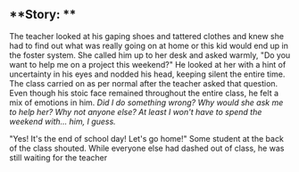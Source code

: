 ## **Story: **

The teacher looked at his gaping shoes and tattered clothes and knew she had to find out what was really going on at home or this kid would end up in the foster system. She called him up to her desk and asked warmly, "Do you want to help me on a project this weekend?" He looked at her with a hint of uncertainty in his eyes and nodded his head, keeping silent the entire time. The class carried on as per normal after the teacher asked that question. Even though his stoic face remained throughout the entire class, he felt a mix of emotions in him. *Did I do something wrong? Why would she ask me to help her? Why not anyone else? At least I won't have to spend the weekend with... him, I guess.* 

"Yes! It's the end of school day! Let's go home!" Some student at the back of the class shouted. While everyone else had dashed out of class, he was still waiting for the teacher
